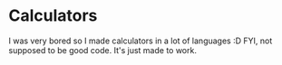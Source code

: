 # Calculators
I was very bored so I made calculators in a lot of languages :D
FYI, not supposed to be good code. It's just made to work.
